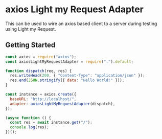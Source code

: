 # axios Light my Request Adapter
This can be used to wire an axios based client to a server during testing using Light my Request.

## Getting Started
```js
const axios = require("axios");
const axiosLightMyRequestAdapter = require(".").default;

function dispatch(req, res) {
  res.writeHead(200, { "Content-Type": "application/json" });
  res.end(JSON.stringify({ data: "Hello World!" }));
}

const instance = axios.create({
  baseURL: "http://localhost/",
  adapter: axiosLightMyRequestAdapter(dispatch),
});

(async function () {
  const res = await instance.get("/");
  console.log(res);
})();
```
